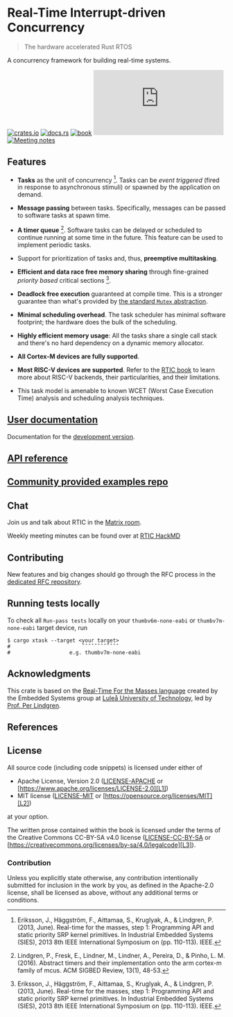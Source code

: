 # Real-Time Interrupt-driven Concurrency

> The hardware accelerated Rust RTOS

A concurrency framework for building real-time systems.

[![crates.io](https://img.shields.io/crates/v/rtic)](https://crates.io/crates/rtic)
[![docs.rs](https://docs.rs/rtic/badge.svg)](https://docs.rs/rtic)
[![book](https://img.shields.io/badge/web-rtic.rs-red.svg?style=flat&label=book&colorB=d33847)](https://rtic.rs/)
[![matrix](https://img.shields.io/matrix/rtic:matrix.org)](https://matrix.to/#/#rtic:matrix.org)
[![Meeting notes](https://hackmd.io/badge.svg)](https://hackmd.io/@xmis9JvZT8Gvo9lOEKyZ4Q/SkBJKsjuH)

## Features

- **Tasks** as the unit of concurrency [^1]. Tasks can be *event triggered*
  (fired in response to asynchronous stimuli) or spawned by the application on
  demand.

- **Message passing** between tasks. Specifically, messages can be passed to
  software tasks at spawn time.

- **A timer queue** [^2]. Software tasks can be delayed or scheduled to continue running
  at some time in the future. This feature can be used to implement periodic tasks.

- Support for prioritization of tasks and, thus, **preemptive multitasking**.

- **Efficient and data race free memory sharing** through fine-grained *priority
  based* critical sections [^1].

- **Deadlock free execution** guaranteed at compile time. This is a stronger
  guarantee than what's provided by [the standard `Mutex`
  abstraction][std-mutex].

[std-mutex]: https://doc.rust-lang.org/std/sync/struct.Mutex.html

- **Minimal scheduling overhead**. The task scheduler has minimal software
  footprint; the hardware does the bulk of the scheduling.

- **Highly efficient memory usage**: All the tasks share a single call stack and
  there's no hard dependency on a dynamic memory allocator.

- **All Cortex-M devices are fully supported**.

- **Most RISC-V devices are supported**. Refer to the [RTIC book]((https://rtic.rs/))
  to learn more about RISC-V backends, their particularities, and their limitations.

- This task model is amenable to known WCET (Worst Case Execution Time) analysis
  and scheduling analysis techniques.

## [User documentation](https://rtic.rs)

Documentation for the [development version](https://rtic.rs/dev).

## [API reference](https://rtic.rs/stable/api/)

## [Community provided examples repo][examples]

[examples]: https://github.com/rtic-rs/rtic-examples

## Chat

Join us and talk about RTIC in the [Matrix room][matrix-room].

Weekly meeting minutes can be found over at [RTIC HackMD][hackmd]

[matrix-room]: https://matrix.to/#/#rtic:matrix.org
[hackmd]: https://rtic.rs/meeting

## Contributing

New features and big changes should go through the RFC process in the
[dedicated RFC repository][rfcs].

[rfcs]: https://github.com/rtic-rs/rfcs

## Running tests locally

To check all `Run-pass tests` locally on your `thumbv6m-none-eabi` or `thumbv7m-none-eabi` target device, run

```console
$ cargo xtask --target <your target>
#                       ˆˆˆˆˆˆˆˆˆˆˆˆ
#                   e.g. thumbv7m-none-eabi
```

## Acknowledgments

This crate is based on the [Real-Time For the Masses language][rtfm-lang]
created by the Embedded Systems group at [Luleå University of Technology][ltu],
led by [Prof. Per Lindgren][perl].

[rtfm-lang]: https://web.archive.org/web/20220401050805/http://www.rtfm-lang.org/
[ltu]: https://www.ltu.se/?l=en
[perl]: https://www.ltu.se/staff/p/pln-1.11258?l=en

## References

[^1]: Eriksson, J., Häggström, F., Aittamaa, S., Kruglyak, A., & Lindgren, P.
   (2013, June). Real-time for the masses, step 1: Programming API and static
   priority SRP kernel primitives. In Industrial Embedded Systems (SIES), 2013
   8th IEEE International Symposium on (pp. 110-113). IEEE.

[^2]: Lindgren, P., Fresk, E., Lindner, M., Lindner, A., Pereira, D., & Pinho,
   L. M. (2016). Abstract timers and their implementation onto the arm cortex-m
   family of mcus. ACM SIGBED Review, 13(1), 48-53.

## License

All source code (including code snippets) is licensed under either of

- Apache License, Version 2.0 ([LICENSE-APACHE](LICENSE-APACHE) or
  [https://www.apache.org/licenses/LICENSE-2.0][L1])
- MIT license ([LICENSE-MIT](LICENSE-MIT) or
  [https://opensource.org/licenses/MIT][L2])

[L1]: https://www.apache.org/licenses/LICENSE-2.0
[L2]: https://opensource.org/licenses/MIT

at your option.

The written prose contained within the book is licensed under the terms of the
Creative Commons CC-BY-SA v4.0 license ([LICENSE-CC-BY-SA](LICENSE-CC-BY-SA) or
[https://creativecommons.org/licenses/by-sa/4.0/legalcode][L3]).

[L3]: https://creativecommons.org/licenses/by-sa/4.0/legalcode

### Contribution

Unless you explicitly state otherwise, any contribution intentionally submitted
for inclusion in the work by you, as defined in the Apache-2.0 license, shall be
licensed as above, without any additional terms or conditions.
